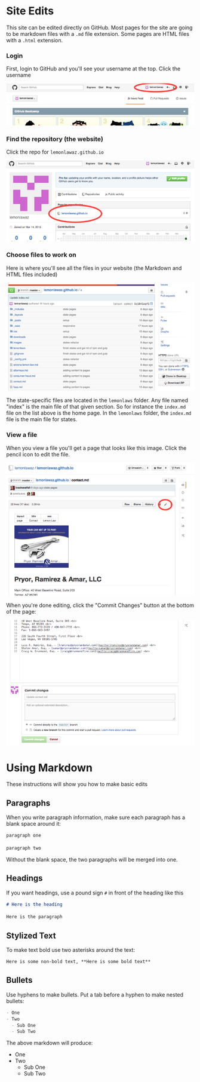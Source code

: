 # Site Edits

This site can be edited directly on GitHub. Most pages for the site are going to be markdown files with a `.md` file extension. Some pages are HTML files with a `.html` extension.

### Login

First, login to GitHub and you'll see your username at the top. Click the username

<img src="main-dashboard.png">

### Find the repository (the website)

Click the repo for `lemonlawaz.github.io`

<img src="repos.png">

### Choose files to work on

Here is where you'll see all the files in your website (the Markdown and HTML files included)

<img src="files.png">

The state-specific files are located in the `lemonlaws` folder. Any file named "index" is the main file of that given section. So for instance the `index.md` file on the list above is the home page. In the `lemonlaws` folder, the `index.md` file is the main file for states.

### View a file

When you view a file you'll get a page that looks like this image. Click the pencil icon to edit the file.

<img src="view-file.png">

When you're done editing, click the "Commit Changes" button at the bottom of the page:

<img src="edit-file.png">

# Using Markdown

These instructions will show you how to make basic edits

## Paragraphs

When you write paragraph information, make sure each paragraph has a blank space around it:

```md
paragraph one

paragraph two
```

Without the blank space, the two paragraphs will be merged into one.

## Headings

If you want headings, use a pound sign `#` in front of the heading like this

```md
# Here is the heading

Here is the paragraph
```

## Stylized Text

To make text bold use two asterisks around the text:

```md
Here is some non-bold text, **Here is some bold text**
```

## Bullets

Use hyphens to make bullets. Put a tab before a hyphen to make nested bullets:

```md
- One
- Two
  - Sub One
  - Sub Two
```

The above markdown will produce:

- One
- Two
  - Sub One
  - Sub Two

